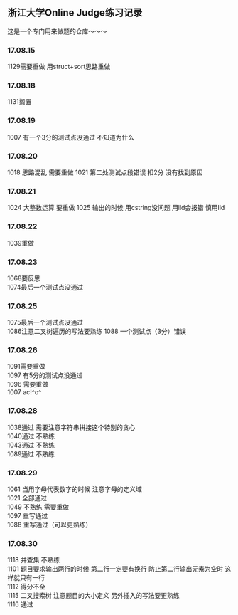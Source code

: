 ## 浙江大学Online Judge练习记录
这是一个专门用来做题的仓库～～～

### 17.08.15
1129需要重做
用struct+sort思路重做

### 17.08.18
1131搁置

### 17.08.19
1007 有一个3分的测试点没通过 不知道为什么

### 17.08.20
1018 思路混乱 需要重做
1021 第二处测试点段错误 扣2分 没有找到原因

### 17.08.21
1024 大整数运算 要重做
1025 输出的时候 用cstring没问题 用lld会报错 慎用lld

### 17.08.22
1039重做

### 17.08.23
1068要反思    
1074最后一个测试点没通过

### 17.08.25
1075最后一个测试点没通过     
1086注意二叉树遍历的写法要熟练
1088 一个测试点（3分）错误

### 17.08.26
1091需要重做    
1097 有5分的测试点没通过       
1096 需要重做    
1007 ac!^o^   

### 17.08.28
1038通过 需要注意字符串拼接这个特别的贪心    
1040通过 不熟练          
1043通过 不熟练    
1089通过 不熟练    
    
### 17.08.29
1061 当用字母代表数字的时候 注意字母的定义域      
1021 全部通过    
1049 不熟练  需要重做    
1097 重写通过    
1088 重写通过（可以更熟练）     
    
### 17.08.30     
1118  并查集 不熟练   
1101 题目要求输出两行的时候 第二行一定要有换行 防止第二行输出元素为空时 这样就只有一行      
1112 得分不全     
1115 二叉搜索树 注意题目的大小定义 另外插入的写法要更熟练    
1116 通过    








